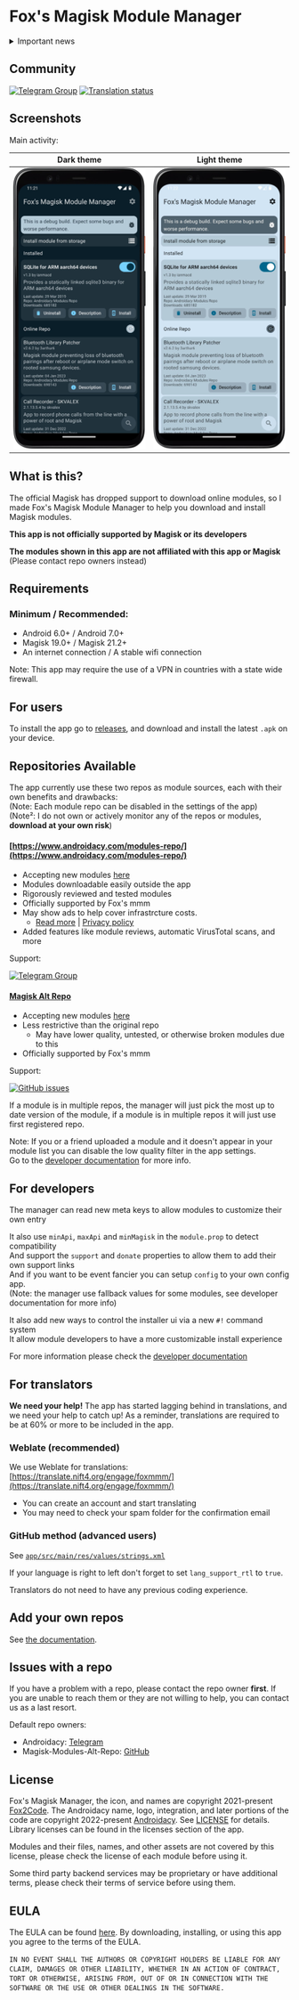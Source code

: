 # Fox's Magisk Module Manager

<details>
<summary>
  Important news
</summary>

I have health problems that made me work slow on everything. I don't like sharing my health problmes
but it has been to much recently for me to keep it for myself.

This has been too much for me recently, so my moderators (same that on telegram)
will be handling the project for me for a while.

I had theses problems even before I started FoxMMM, the only reason no one noticed is because I can
work or go to any school because of how much pain and exhaustion I feel everyday.

The only two thing that helped me reduce the pain is making code and playing with friends.

Even tho I'm very slow at doing anything, the only thing that made me look like I was working on
this project at a normal speed like someone that work is because 75% of my time was on this project.

There was also some times I couldn't work on this projects for multiple days because of my health,
sometimes I was forcing myself to change one line of code from this project because doing nothing
was more painful that trying something while in pain.

Spending time with my friend and working on this project was a sort of pain killer for me.

Even tho I received money from my parent and the governement for my health problems, I didn't know
what to do with it cause anything I could have bought had no use for me because my extreme pain made
me unable to use anything (even play video games).

My health issues also prevented me to do any project of greater complexity that this, and without
community support I would have been physically unable to continue this project.

There was clues of my health problems, right on this project, and theses are the following:

- My commit time of day being random proving I have no jobs.
- Me not commiting for entire week, or having only commited one line in a week.
- Me taking too much time to publish release after I did the relase commit.
- Me missing obvious bugs and being able to do simple task properly
  (Well maybe this last one is harder to prove via commit history)

But since many people are faking health issues for clout, if any data-scientist want to do an
analysis to prove what it would make my day, and I would be happy to give money if someone does
that because I don't know what do to with my money at this point.

This is really sickening peoples need to give proof for their mental/health issues because some
peoples fake having thoses issues for clout.

If you want to use my health problems for clout, I don't care as long as you are respectful, at
least you won't be hurting peoples with mental/health issues by faking having thoses issues.

I'll probably delete this section once my health would be gotten better, or at least good enough for
me to not be stuck in my bed at least once a day because of pain.

</details>

## Community

[![Telegram Group](https://img.shields.io/endpoint?color=neon&style=flat&url=https%3A%2F%2Ftg.sumanjay.workers.dev%2FFox2Code_Chat)](https://telegram.dog/Fox2Code_Chat)
<a href="https://translate.nift4.org/engage/foxmmm/">
<img src="https://translate.nift4.org/widgets/foxmmm/-/foxmmm/svg-badge.svg" alt="Translation status" />
</a>

## Screenshots

Main activity:

|                                  Dark theme                                   |                                   Light theme                                   |
|:-----------------------------------------------------------------------------:|:-------------------------------------------------------------------------------:|
| [<img src="docs/screenshot-dark.jpg" width="250"/>](docs/screenshot-dark.jpg) | [<img src="docs/screenshot-light.jpg" width="250"/>](docs/screenshot-light.jpg) |

## What is this?

The official Magisk has dropped support to download online modules, so I made Fox's Magisk Module
Manager to help you download and install Magisk modules.

**This app is not officially supported by Magisk or its developers**

**The modules shown in this app are not affiliated with this app or Magisk**  
(Please contact repo owners instead)

## Requirements

### Minimum / Recommended:

- Android 6.0+ / Android 7.0+
- Magisk 19.0+ / Magisk 21.2+
- An internet connection / A stable wifi connection

Note: This app may require the use of a VPN in countries with a state wide firewall.

## For users

To install the app go to [releases](https://github.com/Fox2Code/FoxMagiskModuleManager/releases),
and download and install the latest `.apk` on your device.

## Repositories Available

The app currently use these two repos as module sources, each with their own benefits and
drawbacks:  
(Note: Each module repo can be disabled in the settings of the app)  
(Note²: I do not own or actively monitor any of the repos or modules, **download at your own risk**)


#### [https://www.androidacy.com/modules-repo/](https://www.androidacy.com/modules-repo/)

- Accepting new modules [here](https://www.androidacy.com/module-repository-applications/)
- Modules downloadable easily outside the app
- Rigorously reviewed and tested modules
- Officially supported by Fox's mmm
- May show ads to help cover infrastrcture costs.
    - [Read more](https://www.androidacycom/doing-it-alone-the-what-the-how-and-the-why/)
      | [Privacy policy](https://www.androidacy.com/privacy/)
- Added features like module reviews, automatic VirusTotal scans, and more

Support:

[![Telegram Group](https://img.shields.io/endpoint?color=neon&style=flat&url=https%3A%2F%2Ftg.sumanjay.workers.dev%2Fandroidacy_discussions)](https://telegram.dog/androidacy_discussions)


#### [Magisk Alt Repo](https://github.com/Magisk-Modules-Alt-Repo)

- Accepting new modules [here](https://github.com/Magisk-Modules-Alt-Repo/submission)
- Less restrictive than the original repo
  - May have lower quality, untested, or otherwise broken modules due to this
- Officially supported by Fox's mmm

Support:

[![GitHub issues](https://img.shields.io/github/issues/Magisk-Modules-Alt-Repo/submission)](https://github.com/Magisk-Modules-Alt-Repo/submission/issues)

If a module is in multiple repos, the manager will just pick the most up to date version of the
module, if a module is in multiple repos it will just use first registered repo.

Note: If you or a friend uploaded a module and it doesn't appear in your module list you can disable
the low quality filter in the app settings.  
Go to the [developer documentation](docs/DEVELOPERS.md) for more info.

## For developers

The manager can read new meta keys to allow modules to customize their own entry

It also use `minApi`, `maxApi` and `minMagisk` in the `module.prop` to detect compatibility  
And support the `support` and `donate` properties to allow them to add their own support links  
And if you want to be event fancier you can setup `config` to your own config app.  
(Note: the manager use fallback values for some modules, see developer documentation for more info)

It also add new ways to control the installer ui via a new `#!` command system  
It allow module developers to have a more customizable install experience

For more information please check the [developer documentation](docs/DEVELOPERS.md)

## For translators

**We need your help!** The app has started lagging behind in translations, and we need your help to catch up! As a reminder, translations are required to be at 60% or more to be included in the app.

### Weblate (recommended)

We use Weblate for translations: [https://translate.nift4.org/engage/foxmmm/](https://translate.nift4.org/engage/foxmmm/)

- You can create an account and start translating
- You may need to check your spam folder for the confirmation email

### GitHub method (advanced users)

See [`app/src/main/res/values/strings.xml`](https://github.com/Fox2Code/FoxMagiskModuleManager/blob/master/app/src/main/res/values/strings.xml)

If your language is right to left don't forget to set `lang_support_rtl` to `true`.

Translators do not need to have any previous coding experience.

## Add your own repos

See [the documentation](docs/add-repo.md).

## Issues with a repo

If you have a problem with a repo, please contact the repo owner **first**. If you are unable to
reach them or they are not willing to help, you can contact us as a last resort.

Default repo owners:

- Androidacy: [Telegram](https://telegram.dog/androidacy_discussions)
- Magisk-Modules-Alt-Repo: [GitHub](https://github.com/Magisk-Modules-Alt-Repo/submission/issues)

## License

Fox's Magisk Manager, the icon, and names are copyright
2021-present [Fox2Code](https://github.com/Fox2Code). The Androidacy name, logo, integration, and
later portions of the code are copyright
2022-present [Androidacy](https://www.androidacy.com/?utm_source=fox-repo&utm_medium=web). See
[LICENSE](LICENCE) for details. Library licenses can be found in the licenses section of the app.

Modules and their files, names, and other assets are not covered by this license, please check the license of each module before using it.

Some third party backend services may be proprietary or have additional terms, please check their terms of service before
using them.

## EULA

The EULA can be found [here](https://www.androidacy.com/foxmmm-eula/). By downloading, installing, or using this app you agree to the terms of the EULA.

`IN NO EVENT SHALL THE AUTHORS OR COPYRIGHT HOLDERS BE LIABLE FOR ANY CLAIM, DAMAGES OR OTHER LIABILITY, WHETHER IN AN ACTION OF CONTRACT, TORT OR OTHERWISE, ARISING FROM, OUT OF OR IN CONNECTION WITH THE SOFTWARE OR THE USE OR OTHER DEALINGS IN THE SOFTWARE.`
